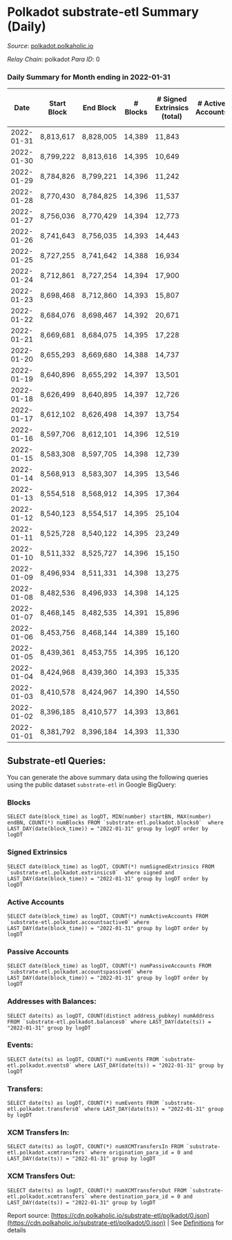 # Polkadot substrate-etl Summary (Daily)

_Source_: [polkadot.polkaholic.io](https://polkadot.polkaholic.io)

*Relay Chain*: polkadot
*Para ID*: 0



### Daily Summary for Month ending in 2022-01-31


| Date | Start Block | End Block | # Blocks | # Signed Extrinsics (total) | # Active Accounts | # Passive | # New | # Addresses with Balances | # Events | # Transfers | # XCM Transfers In | # XCM Transfers Out | Issues | 
| ---- | ----------- | --------- | -------- | --------------------------- | ----------------- | --------- | ----- | ------------------------- | -------- | ----------- | ------------------ | ------------------- | ------ |
| 2022-01-31 | 8,813,617 | 8,828,005 | 14,389 | 11,843 |  |  |  | 888,103 | 240,106 | 11,872 ($130,255,391.07) |   |   |  |
| 2022-01-30 | 8,799,222 | 8,813,616 | 14,395 | 10,649 |  |  |  |  | 230,410 | 10,561 ($104,158,497.12) |   |   |  |
| 2022-01-29 | 8,784,826 | 8,799,221 | 14,396 | 11,242 |  |  |  |  | 233,621 | 11,118 ($57,672,517.71) |   |   |  |
| 2022-01-28 | 8,770,430 | 8,784,825 | 14,396 | 11,537 |  |  |  |  | 237,575 | 11,620 ($104,248,726.73) |   |   |  |
| 2022-01-27 | 8,756,036 | 8,770,429 | 14,394 | 12,773 |  |  |  |  | 248,816 | 12,419 ($106,412,031.49) |   |   |  |
| 2022-01-26 | 8,741,643 | 8,756,035 | 14,393 | 14,443 |  |  |  |  | 260,744 | 14,682 ($223,087,915.82) |   |   |  |
| 2022-01-25 | 8,727,255 | 8,741,642 | 14,388 | 16,934 |  |  |  |  | 279,536 | 15,134 ($105,797,929.43) |   |   |  |
| 2022-01-24 | 8,712,861 | 8,727,254 | 14,394 | 17,900 |  |  |  |  | 291,527 | 16,713 ($139,741,453.21) |   |   |  |
| 2022-01-23 | 8,698,468 | 8,712,860 | 14,393 | 15,807 |  |  |  |  | 271,670 | 16,281 ($181,512,866.62) |   |   |  |
| 2022-01-22 | 8,684,076 | 8,698,467 | 14,392 | 20,671 |  |  |  |  | 320,277 | 21,849 ($332,890,382.26) |   |   |  |
| 2022-01-21 | 8,669,681 | 8,684,075 | 14,395 | 17,228 |  |  |  |  | 285,082 | 17,856 ($340,714,128.25) |   |   |  |
| 2022-01-20 | 8,655,293 | 8,669,680 | 14,388 | 14,737 |  |  |  |  | 270,528 | 14,458 ($155,911,283.94) |   |   |  |
| 2022-01-19 | 8,640,896 | 8,655,292 | 14,397 | 13,501 |  |  |  |  | 256,995 | 13,916 ($134,508,235.69) |   |   |  |
| 2022-01-18 | 8,626,499 | 8,640,895 | 14,397 | 12,726 |  |  |  |  | 251,989 | 12,316 ($108,023,458.65) |   |   |  |
| 2022-01-17 | 8,612,102 | 8,626,498 | 14,397 | 13,754 |  |  |  |  | 249,759 | 12,346 ($205,109,065.33) |   |   |  |
| 2022-01-16 | 8,597,706 | 8,612,101 | 14,396 | 12,519 |  |  |  |  | 242,405 | 11,825 ($48,900,593.42) |   |   |  |
| 2022-01-15 | 8,583,308 | 8,597,705 | 14,398 | 12,739 |  |  |  |  | 239,758 | 10,757 ($123,722,758.02) |   |   |  |
| 2022-01-14 | 8,568,913 | 8,583,307 | 14,395 | 13,546 |  |  |  |  | 250,671 | 12,587 ($123,867,136.52) |   |   |  |
| 2022-01-13 | 8,554,518 | 8,568,912 | 14,395 | 17,364 |  |  |  |  | 283,141 | 15,711 ($139,838,585.48) |   |   |  |
| 2022-01-12 | 8,540,123 | 8,554,517 | 14,395 | 25,104 |  |  |  |  | 344,557 | 25,734 ($132,724,712.58) |   |   |  |
| 2022-01-11 | 8,525,728 | 8,540,122 | 14,395 | 23,249 |  |  |  |  | 320,076 | 22,191 ($188,950,166.32) |   |   |  |
| 2022-01-10 | 8,511,332 | 8,525,727 | 14,396 | 15,150 |  |  |  |  | 278,534 | 14,602 ($157,902,599.49) |   |   |  |
| 2022-01-09 | 8,496,934 | 8,511,331 | 14,398 | 13,275 |  |  |  |  | 247,577 | 12,915 ($124,043,287.44) |   |   |  |
| 2022-01-08 | 8,482,536 | 8,496,933 | 14,398 | 14,125 |  |  |  |  | 253,202 | 13,919 ($119,556,841.35) |   |   |  |
| 2022-01-07 | 8,468,145 | 8,482,535 | 14,391 | 15,896 |  |  |  |  | 272,487 | 15,219 ($365,415,383.53) |   |   |  |
| 2022-01-06 | 8,453,756 | 8,468,144 | 14,389 | 15,160 |  |  |  |  | 260,653 | 14,800 ($122,285,138.61) |   |   |  |
| 2022-01-05 | 8,439,361 | 8,453,755 | 14,395 | 16,120 |  |  |  |  | 268,781 | 15,896 ($136,183,201.36) |   |   |  |
| 2022-01-04 | 8,424,968 | 8,439,360 | 14,393 | 15,335 |  |  |  |  | 265,941 | 15,000 ($634,599,789.38) |   |   |  |
| 2022-01-03 | 8,410,578 | 8,424,967 | 14,390 | 14,550 |  |  |  |  | 261,745 | 14,069 ($199,836,641.51) |   |   |  |
| 2022-01-02 | 8,396,185 | 8,410,577 | 14,393 | 13,861 |  |  |  |  | 256,991 | 13,355 ($84,314,137.88) |   |   |  |
| 2022-01-01 | 8,381,792 | 8,396,184 | 14,393 | 11,330 |  |  |  |  | 230,640 | 11,089 ($132,344,902.02) |   |   |  |

## Substrate-etl Queries:
You can generate the above summary data using the following queries using the public dataset `substrate-etl` in Google BigQuery:


### Blocks
```
SELECT date(block_time) as logDT, MIN(number) startBN, MAX(number) endBN, COUNT(*) numBlocks FROM `substrate-etl.polkadot.blocks0`  where LAST_DAY(date(block_time)) = "2022-01-31" group by logDT order by logDT
```


### Signed Extrinsics
```
SELECT date(block_time) as logDT, COUNT(*) numSignedExtrinsics FROM `substrate-etl.polkadot.extrinsics0`  where signed and LAST_DAY(date(block_time)) = "2022-01-31" group by logDT order by logDT
```


### Active Accounts
```
SELECT date(block_time) as logDT, COUNT(*) numActiveAccounts FROM `substrate-etl.polkadot.accountsactive0` where LAST_DAY(date(block_time)) = "2022-01-31" group by logDT order by logDT
```


### Passive Accounts
```
SELECT date(block_time) as logDT, COUNT(*) numPassiveAccounts FROM `substrate-etl.polkadot.accountspassive0` where LAST_DAY(date(block_time)) = "2022-01-31" group by logDT order by logDT
```


### Addresses with Balances:
```
SELECT date(ts) as logDT, COUNT(distinct address_pubkey) numAddress FROM `substrate-etl.polkadot.balances0` where LAST_DAY(date(ts)) = "2022-01-31" group by logDT
```


### Events:
```
SELECT date(ts) as logDT, COUNT(*) numEvents FROM `substrate-etl.polkadot.events0` where LAST_DAY(date(ts)) = "2022-01-31" group by logDT
```


### Transfers:
```
SELECT date(ts) as logDT, COUNT(*) numEvents FROM `substrate-etl.polkadot.transfers0` where LAST_DAY(date(ts)) = "2022-01-31" group by logDT
```


### XCM Transfers In:
```
SELECT date(ts) as logDT, COUNT(*) numXCMTransfersIn FROM `substrate-etl.polkadot.xcmtransfers` where origination_para_id = 0 and LAST_DAY(date(ts)) = "2022-01-31" group by logDT
```


### XCM Transfers Out:
```
SELECT date(ts) as logDT, COUNT(*) numXCMTransfersOut FROM `substrate-etl.polkadot.xcmtransfers` where destination_para_id = 0 and LAST_DAY(date(ts)) = "2022-01-31" group by logDT
```



Report source: [https://cdn.polkaholic.io/substrate-etl/polkadot/0.json](https://cdn.polkaholic.io/substrate-etl/polkadot/0.json) | See [Definitions](/DEFINITIONS.md) for details
